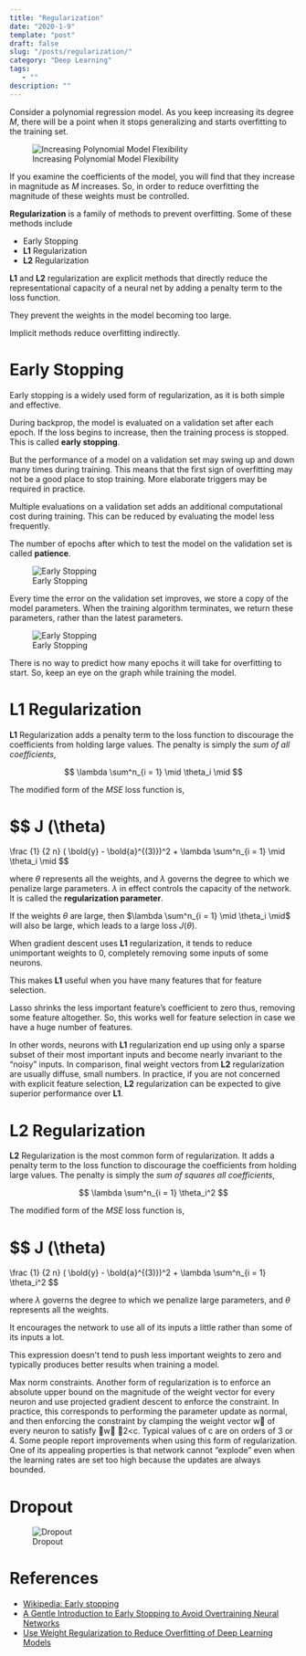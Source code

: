 ```yaml
---
title: "Regularization"
date: "2020-1-9"
template: "post"
draft: false
slug: "/posts/regularization/"
category: "Deep Learning"
tags:
   - ""
description: ""
---
```


Consider a polynomial regression model. As you keep increasing its degree $M$, there will be a point when it stops generalizing and starts overfitting to the training set.

<figure style="width: 700px">
	<img src="/media/deep learning/increasing-model-flexibility.png" alt="Increasing Polynomial Model Flexibility">
	<figcaption>Increasing Polynomial Model Flexibility</figcaption>
</figure>

If you examine the coefficients of the model, you will find that they increase in magnitude as $M$ increases. So, in order to reduce overfitting the magnitude of these weights must be controlled.

**Regularization** is a family of methods to prevent overfitting. Some of these methods include

- Early Stopping
- **L1** Regularization
- **L2** Regularization

**L1** and **L2** regularization are explicit methods that directly reduce the representational capacity of a neural net by adding a penalty term to the loss function.

They prevent the weights in the model becoming too large.

Implicit methods reduce overfitting indirectly.

# Early Stopping

Early stopping is a widely used form of regularization, as it is both simple and effective.

During backprop, the model is evaluated on a validation set after each epoch. If the loss begins to increase, then the training process is stopped. This is called **early stopping**.

But the performance of a model on a validation set may swing up and down many times during training. This means that the first sign of overfitting may not be a good place to stop training. More elaborate triggers may be required in practice.

Multiple evaluations on a validation set adds an additional computational cost during training. This can be reduced by evaluating the model less frequently.

The number of epochs after which to test the model on the validation set is called **patience**.

<figure style="width: 600px">
	<img src="/media/deep learning/early stopping.png" alt="Early Stopping">
	<figcaption>Early Stopping</figcaption>
</figure>

Every time the error on the validation set improves, we store a copy of the model parameters. When the training algorithm terminates, we return these parameters, rather than the latest parameters.

<figure style="width: 700px">
	<img src="/media/deep learning/early-stopping-1.png" alt="Early Stopping">
	<figcaption>Early Stopping</figcaption>
</figure>

There is no way to predict how many epochs it will take for overfitting to start. So, keep an eye on the graph while training the model.

# L1 Regularization

**L1** Regularization adds a penalty term to the loss function to discourage the coefficients from holding large values. The penalty is simply the *sum of all coefficients*,

$$
\lambda \sum^n_{i = 1} \mid \theta_i \mid
$$

The modified form of the *MSE* loss function is,

$$
J (\theta)
=
\frac {1} {2 n} ( \bold{y} - \bold{a}^{(3)})^2
+
\lambda \sum^n_{i = 1} \mid \theta_i \mid
$$

where $\theta$ represents all the weights, and $\lambda$ governs the degree to which we penalize large parameters. $\lambda$ in effect controls the capacity of the network. It is called the **regularization parameter**.

If the weights $\theta$ are large, then $\lambda \sum^n_{i = 1} \mid \theta_i \mid$ will also be large, which leads to a large loss $J (\theta)$.

When gradient descent uses **L1** regularization, it tends to reduce unimportant weights to $0$, completely removing some inputs of some neurons.

This makes **L1** useful when you have many features that for feature selection.



Lasso shrinks the less important feature’s coefficient to zero thus, removing some feature altogether. So, this works well for feature selection in case we have a huge number of features.

In other words, neurons with **L1** regularization end up using only a sparse subset of their most important inputs and become nearly invariant to the “noisy” inputs. In comparison, final weight vectors from **L2** regularization are usually diffuse, small numbers. In practice, if you are not concerned with explicit feature selection, **L2** regularization can be expected to give superior performance over **L1**.

# L2 Regularization

**L2** Regularization is the most common form of regularization. It adds a penalty term to the loss function to discourage the coefficients from holding large values. The penalty is simply the *sum of squares all coefficients*,

$$
\lambda \sum^n_{i = 1} \theta_i^2
$$

The modified form of the *MSE* loss function is,

$$
J (\theta)
=
\frac {1} {2 n} ( \bold{y} - \bold{a}^{(3)})^2
+
\lambda \sum^n_{i = 1} \theta_i^2
$$

where $\lambda$ governs the degree to which we penalize large parameters, and $\theta$ represents all the weights.

It encourages the network to use all of its inputs a little rather than some of its inputs a lot.

This expression doesn't tend to push less important weights to zero and typically produces better results when training a model.

Max norm constraints. Another form of regularization is to enforce an absolute upper bound on the magnitude of the weight vector for every neuron and use projected gradient descent to enforce the constraint. In practice, this corresponds to performing the parameter update as normal, and then enforcing the constraint by clamping the weight vector w⃗  of every neuron to satisfy ∥w⃗ ∥2<c. Typical values of c are on orders of 3 or 4. Some people report improvements when using this form of regularization. One of its appealing properties is that network cannot “explode” even when the learning rates are set too high because the updates are always bounded.

# Dropout

<figure style="width: 580px">
	<img src="/media/deep learning/dropout.png" alt="Dropout">
	<figcaption>Dropout</figcaption>
</figure>


# References

- [Wikipedia: Early stopping](https://en.wikipedia.org/wiki/Early_stopping)
- [A Gentle Introduction to Early Stopping to Avoid Overtraining Neural Networks](https://machinelearningmastery.com/early-stopping-to-avoid-overtraining-neural-network-models/)
- [Use Weight Regularization to Reduce Overfitting of Deep Learning Models](https://machinelearningmastery.com/weight-regularization-to-reduce-overfitting-of-deep-learning-models/)
